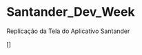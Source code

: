 # Santander_Dev_Week
 Replicação da Tela do Aplicativo Santander
 
 [[](https://www.youtube.com/watch?v=T70t3mDiwvg")]
